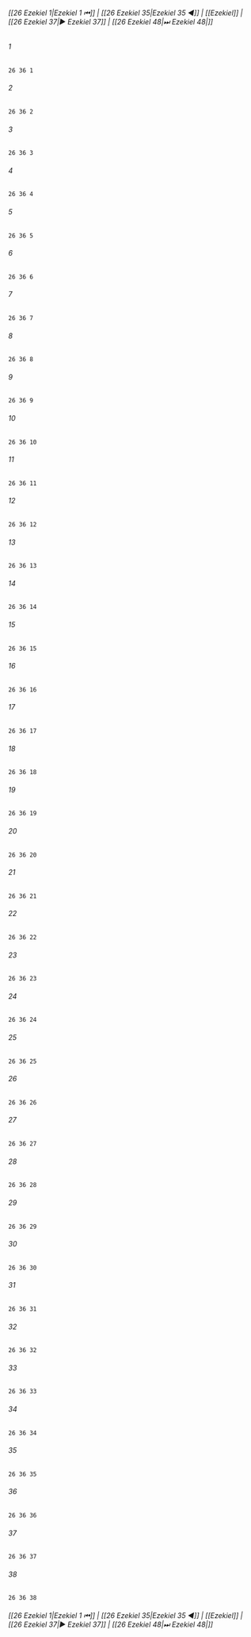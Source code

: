 
###### [[26 Ezekiel 1|Ezekiel 1 ⏮]] | [[26 Ezekiel 35|Ezekiel 35 ◀]] | [[Ezekiel]] | [[26 Ezekiel 37|▶ Ezekiel 37]] | [[26 Ezekiel 48|⏭ Ezekiel 48|]]

###### 1
``` verse
26 36 1 
```
###### 2
``` verse
26 36 2 
```
###### 3
``` verse
26 36 3 
```
###### 4
``` verse
26 36 4 
```
###### 5
``` verse
26 36 5 
```
###### 6
``` verse
26 36 6 
```
###### 7
``` verse
26 36 7 
```
###### 8
``` verse
26 36 8 
```
###### 9
``` verse
26 36 9 
```
###### 10
``` verse
26 36 10 
```
###### 11
``` verse
26 36 11 
```
###### 12
``` verse
26 36 12 
```
###### 13
``` verse
26 36 13 
```
###### 14
``` verse
26 36 14 
```
###### 15
``` verse
26 36 15 
```
###### 16
``` verse
26 36 16 
```
###### 17
``` verse
26 36 17 
```
###### 18
``` verse
26 36 18 
```
###### 19
``` verse
26 36 19 
```
###### 20
``` verse
26 36 20 
```
###### 21
``` verse
26 36 21 
```
###### 22
``` verse
26 36 22 
```
###### 23
``` verse
26 36 23 
```
###### 24
``` verse
26 36 24 
```
###### 25
``` verse
26 36 25 
```
###### 26
``` verse
26 36 26 
```
###### 27
``` verse
26 36 27 
```
###### 28
``` verse
26 36 28 
```
###### 29
``` verse
26 36 29 
```
###### 30
``` verse
26 36 30 
```
###### 31
``` verse
26 36 31 
```
###### 32
``` verse
26 36 32 
```
###### 33
``` verse
26 36 33 
```
###### 34
``` verse
26 36 34 
```
###### 35
``` verse
26 36 35 
```
###### 36
``` verse
26 36 36 
```
###### 37
``` verse
26 36 37 
```
###### 38
``` verse
26 36 38 
```

###### [[26 Ezekiel 1|Ezekiel 1 ⏮]] | [[26 Ezekiel 35|Ezekiel 35 ◀]] | [[Ezekiel]] | [[26 Ezekiel 37|▶ Ezekiel 37]] | [[26 Ezekiel 48|⏭ Ezekiel 48|]]


